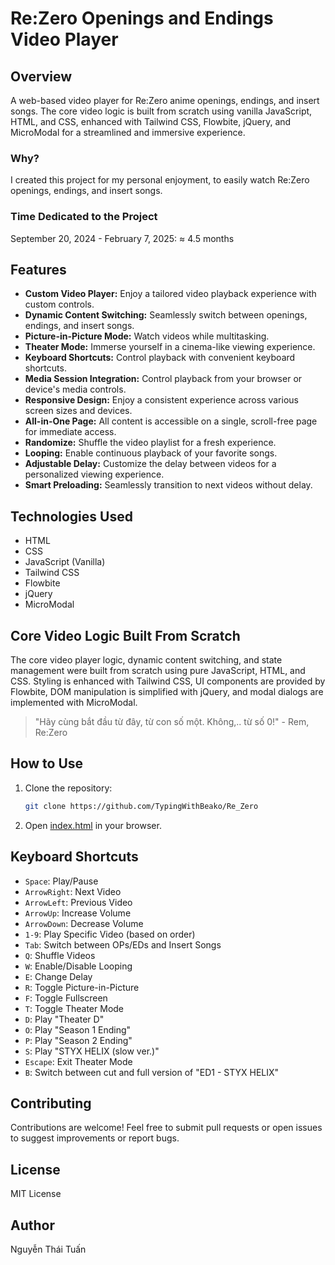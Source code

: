 # Re:Zero Openings and Endings Video Player

## Overview

A web-based video player for Re:Zero anime openings, endings, and insert songs. The core video logic is built from scratch using vanilla JavaScript, HTML, and CSS, enhanced with Tailwind CSS, Flowbite, jQuery, and MicroModal for a streamlined and immersive experience.

### Why?

I created this project for my personal enjoyment, to easily watch Re:Zero openings, endings, and insert songs.

### Time Dedicated to the Project

September 20, 2024 - February 7, 2025: ≈ 4.5 months

## Features

- **Custom Video Player:** Enjoy a tailored video playback experience with custom controls.
- **Dynamic Content Switching:** Seamlessly switch between openings, endings, and insert songs.
- **Picture-in-Picture Mode:** Watch videos while multitasking.
- **Theater Mode:** Immerse yourself in a cinema-like viewing experience.
- **Keyboard Shortcuts:** Control playback with convenient keyboard shortcuts.
- **Media Session Integration:** Control playback from your browser or device's media controls.
- **Responsive Design:** Enjoy a consistent experience across various screen sizes and devices.
- **All-in-One Page:** All content is accessible on a single, scroll-free page for immediate access.
- **Randomize:** Shuffle the video playlist for a fresh experience.
- **Looping:** Enable continuous playback of your favorite songs.
- **Adjustable Delay:** Customize the delay between videos for a personalized viewing experience.
- **Smart Preloading:** Seamlessly transition to next videos without delay.

## Technologies Used

- HTML
- CSS
- JavaScript (Vanilla)
- Tailwind CSS
- Flowbite
- jQuery
- MicroModal

## Core Video Logic Built From Scratch

The core video player logic, dynamic content switching, and state management were built from scratch using pure JavaScript, HTML, and CSS. Styling is enhanced with Tailwind CSS, UI components are provided by Flowbite, DOM manipulation is simplified with jQuery, and modal dialogs are implemented with MicroModal.

> "Hãy cùng bắt đầu từ đây, từ con số một. Không,.. từ số 0!" - Rem, Re:Zero

## How to Use

1. Clone the repository:

    ```bash
    git clone https://github.com/TypingWithBeako/Re_Zero
    ```

2. Open [index.html](http://_vscodecontentref_/0) in your browser.

## Keyboard Shortcuts

- `Space`: Play/Pause
- `ArrowRight`: Next Video
- `ArrowLeft`: Previous Video
- `ArrowUp`: Increase Volume
- `ArrowDown`: Decrease Volume
- `1-9`: Play Specific Video (based on order)
- `Tab`: Switch between OPs/EDs and Insert Songs
- `Q`: Shuffle Videos
- `W`: Enable/Disable Looping
- `E`: Change Delay
- `R`: Toggle Picture-in-Picture
- `F`: Toggle Fullscreen
- `T`: Toggle Theater Mode
- `D`: Play "Theater D"
- `O`: Play "Season 1 Ending"
- `P`: Play "Season 2 Ending"
- `S`: Play "STYX HELIX (slow ver.)"
- `Escape`: Exit Theater Mode
- `B`: Switch between cut and full version of "ED1 - STYX HELIX"

## Contributing

Contributions are welcome! Feel free to submit pull requests or open issues to suggest improvements or report bugs.

## License

MIT License

## Author

Nguyễn Thái Tuấn